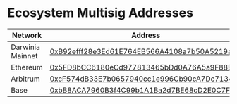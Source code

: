 # Ecosystem Multisig Addresses


| Network | Address |
| --- | --- |
| Darwinia Mainnet | [0xB92efff28e3Ed61E764EB566A4108a7b50A5219a](https://darwinia.subscan.io/account/0xB92efff28e3Ed61E764EB566A4108a7b50A5219a) |
| Ethereum | [0x5FD8bCC6180eCd977813465bDd0A76A5a9F88B47](https://etherscan.io/address/0x5FD8bCC6180eCd977813465bDd0A76A5a9F88B47) |
| Arbitrum | [0xcF574dB33E7b0657940cc1e996Cb90cA7Dc71345](https://arbiscan.io/address/0xcF574dB33E7b0657940cc1e996Cb90cA7Dc71345) |
| Base | [0xbB8ACA7960B3f4C99b1A1Ba2d7BE68cD2E0C7F7A](https://basescan.org/address/0xbB8ACA7960B3f4C99b1A1Ba2d7BE68cD2E0C7F7A) |
